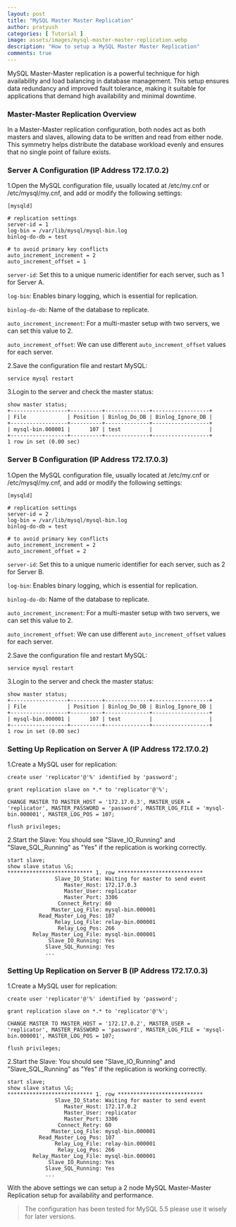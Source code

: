 ```yaml
---
layout: post
title: "MySQL Master Master Replication"
author: pratyush
categories: [ Tutorial ]
image: assets/images/mysql-master-master-replication.webp
description: "How to setup a MySQL Master Master Replication"
comments: true
---
```


MySQL Master-Master replication is a powerful technique for high availability and load balancing in database management. This setup ensures data redundancy and improved fault tolerance, making it suitable for applications that demand high availability and minimal downtime.

### Master-Master Replication Overview
In a Master-Master replication configuration, both nodes act as both masters and slaves, allowing data to be written and read from either node. This symmetry helps distribute the database workload evenly and ensures that no single point of failure exists.

### Server A Configuration (IP Address 172.17.0.2)
1.Open the MySQL configuration file, usually located at /etc/my.cnf or /etc/mysql/my.cnf, and add or modify the following settings:

```
[mysqld]

# replication settings
server-id = 1
log-bin = /var/lib/mysql/mysql-bin.log
binlog-do-db = test

# to avoid primary key conflicts
auto_increment_increment = 2
auto_increment_offset = 1
```

`server-id`: Set this to a unique numeric identifier for each server, such as 1 for Server A.

`log-bin`: Enables binary logging, which is essential for replication.

`binlog-do-db`: Name of the database to replicate.

`auto_increment_increment`: For a multi-master setup with two servers, we can set this value to 2.

`auto_increment_offset`: We can use different `auto_increment_offset` values for each server.

2.Save the configuration file and restart MySQL:

```
service mysql restart
```

3.Login to the server and check the master status:

```
show master status;
+------------------+----------+--------------+------------------+
| File             | Position | Binlog_Do_DB | Binlog_Ignore_DB |
+------------------+----------+--------------+------------------+
| mysql-bin.000001 |      107 | test         |                  |
+------------------+----------+--------------+------------------+
1 row in set (0.00 sec)
```

### Server B Configuration (IP Address 172.17.0.3)
1.Open the MySQL configuration file, usually located at /etc/my.cnf or /etc/mysql/my.cnf, and add or modify the following settings:

```
[mysqld]

# replication settings
server-id = 2
log-bin = /var/lib/mysql/mysql-bin.log
binlog-do-db = test

# to avoid primary key conflicts
auto_increment_increment = 2
auto_increment_offset = 2
```

`server-id`: Set this to a unique numeric identifier for each server, such as 2 for Server B.

`log-bin`: Enables binary logging, which is essential for replication.

`binlog-do-db`: Name of the database to replicate.

`auto_increment_increment`: For a multi-master setup with two servers, we can set this value to 2.

`auto_increment_offset`: We can use different `auto_increment_offset` values for each server.

2.Save the configuration file and restart MySQL:

```
service mysql restart
```

3.Login to the server and check the master status:

```
show master status;
+------------------+----------+--------------+------------------+
| File             | Position | Binlog_Do_DB | Binlog_Ignore_DB |
+------------------+----------+--------------+------------------+
| mysql-bin.000001 |      107 | test         |                  |
+------------------+----------+--------------+------------------+
1 row in set (0.00 sec)
```

### Setting Up Replication on Server A (IP Address 172.17.0.2)
1.Create a MySQL user for replication:

```
create user 'replicator'@'%' identified by 'password';

grant replication slave on *.* to 'replicator'@'%';

CHANGE MASTER TO MASTER_HOST = '172.17.0.3', MASTER_USER = 'replicator', MASTER_PASSWORD = 'password', MASTER_LOG_FILE = 'mysql-bin.000001', MASTER_LOG_POS = 107; 

flush privileges;
```

2.Start the Slave:
You should see "Slave_IO_Running" and "Slave_SQL_Running" as "Yes" if the replication is working correctly.

```
start slave;
show slave status \G;
*************************** 1. row ***************************
               Slave_IO_State: Waiting for master to send event
                  Master_Host: 172.17.0.3
                  Master_User: replicator
                  Master_Port: 3306
                Connect_Retry: 60
              Master_Log_File: mysql-bin.000001
          Read_Master_Log_Pos: 107
               Relay_Log_File: relay-bin.000001
                Relay_Log_Pos: 266
        Relay_Master_Log_File: mysql-bin.000001
             Slave_IO_Running: Yes
            Slave_SQL_Running: Yes
            ...
```

### Setting Up Replication on Server B (IP Address 172.17.0.3)
1.Create a MySQL user for replication:

```
create user 'replicator'@'%' identified by 'password';

grant replication slave on *.* to 'replicator'@'%';

CHANGE MASTER TO MASTER_HOST = '172.17.0.2', MASTER_USER = 'replicator', MASTER_PASSWORD = 'password', MASTER_LOG_FILE = 'mysql-bin.000001', MASTER_LOG_POS = 107; 

flush privileges;
```

2.Start the Slave:
You should see "Slave_IO_Running" and "Slave_SQL_Running" as "Yes" if the replication is working correctly.

```
start slave;
show slave status \G;
*************************** 1. row ***************************
               Slave_IO_State: Waiting for master to send event
                  Master_Host: 172.17.0.2
                  Master_User: replicator
                  Master_Port: 3306
                Connect_Retry: 60
              Master_Log_File: mysql-bin.000001
          Read_Master_Log_Pos: 107
               Relay_Log_File: relay-bin.000001
                Relay_Log_Pos: 266
        Relay_Master_Log_File: mysql-bin.000001
             Slave_IO_Running: Yes
            Slave_SQL_Running: Yes
            ...
```

With the above settings we can setup a 2 node MySQL Master-Master Replication setup for availability and performance.

> The configuration has been tested for MySQL 5.5 please use it wisely for later versions.